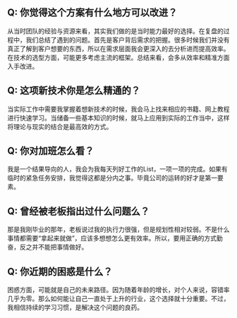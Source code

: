 ## Q: 你觉得这个方案有什么地方可以改进？

从当时团队的经验与资源来看，其实我们做的是当时能力最好的选择。在复盘的过程中，我们总结了遇到的问题。首先是客户背后需求的把握。很多时候我们并没有真正了解到客户想要的东西，所以在需求层面我会更深入的去分析进而提高效率。在技术的选型方面，可能更多考虑主流的框架。总结来看，会多从效率和精准方面入手改进。

## Q: 这项新技术你是怎么精通的？

当实际工作中需要我掌握着想新技术的时候，我会马上找来相应的书籍、网上教程进行快速学习。当储备一些基本知识的时候，就马上应用到实际的工作当中，这样将理论与现实的结合是最高效的方式。

## Q: 你对加班怎么看？

我是一个结果导向的人，我会为我每天列好工作的List，一项一项的完成。如果有临时的紧急任务安排，我觉得这都是分内之事。毕竟公司的运转的好才是第一要素。

## Q: 曾经被老板指出过什么问题么？

那是我刚毕业的那年，老板说过我的执行力很强，但是规划性相对较弱。不是什么事情都需要“拿起来就做”，应该多想想怎么更有效率。所以，要用正确的方式勤奋，反之并不能把事情做好。

## Q: 你近期的困惑是什么？

困惑方面，可能就是自己的未来路径。因为随着年龄的增长，对个人来说，容错率几乎为零。那么如何能让自己一直处于上升的行业，这个选择就十分重要。不过，我相信持续的学习习惯，是解决这个问题的良药。
